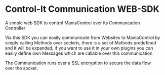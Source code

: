 # Control-It Communication WEB-SDK
A simple web SDK to control ManiaControl over its Communcation Controller

Via this SDK you can easily communicate from Websites to ManiaControl by simply calling Methods over sockets, there is a set of Methods predefined and it will be expanded, if you want to use it in your own plugins you can easily define own Messages which are callable over this communication.

The Communication runs over a SSL encryption to secure the data  flow over the socket.
